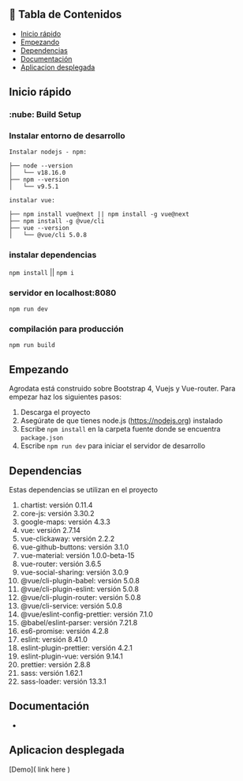 ## :rocket: Tabla de Contenidos

- [Inicio rápido](#inicio-rápido)
- [Empezando](#empezando)
- [Dependencias](#dependencias)
- [Documentación](#documentacion)
- [Aplicacion desplegada](#demo)

## Inicio rápido

### :nube: Build Setup

### Instalar entorno de desarrollo

```
Instalar nodejs - npm:

├── node --version
│   └── v18.16.0
├── npm --version
│   └── v9.5.1

instalar vue:

├── npm install vue@next || npm install -g vue@next
├── npm install -g @vue/cli
├── vue --version
│   └── @vue/cli 5.0.8
```

### instalar dependencias

`npm install` || `npm i`

### servidor en localhost:8080

`npm run dev`

### compilación para producción

`npm run build`

## Empezando

Agrodata está construido sobre Bootstrap 4, Vuejs y Vue-router. Para empezar haz los siguientes pasos:

1. Descarga el proyecto
2. Asegúrate de que tienes node.js (https://nodejs.org) instalado
3. Escribe `npm install` en la carpeta fuente donde se encuentra `package.json`
4. Escribe `npm run dev` para iniciar el servidor de desarrollo

## Dependencias

Estas dependencias se utilizan en el proyecto

1.  chartist: versión 0.11.4
2.  core-js: versión 3.30.2
3.  google-maps: versión 4.3.3
4.  vue: versión 2.7.14
5.  vue-clickaway: versión 2.2.2
6.  vue-github-buttons: versión 3.1.0
7.  vue-material: versión 1.0.0-beta-15
8.  vue-router: versión 3.6.5
9.  vue-social-sharing: versión 3.0.9
10. @vue/cli-plugin-babel: versión 5.0.8
11. @vue/cli-plugin-eslint: versión 5.0.8
12. @vue/cli-plugin-router: versión 5.0.8
13. @vue/cli-service: versión 5.0.8
14. @vue/eslint-config-prettier: versión 7.1.0
15. @babel/eslint-parser: versión 7.21.8
16. es6-promise: versión 4.2.8
17. eslint: versión 8.41.0
18. eslint-plugin-prettier: versión 4.2.1
19. eslint-plugin-vue: versión 9.14.1
20. prettier: versión 2.8.8
21. sass: versión 1.62.1
22. sass-loader: versión 13.3.1

## Documentación

- 

## Aplicacion desplegada

[Demo]( link here )
